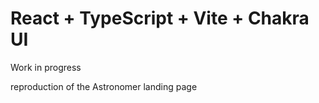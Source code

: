 <!-- @format -->

# React + TypeScript + Vite + Chakra UI

Work in progress

reproduction of the Astronomer landing page
